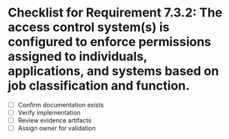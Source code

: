 # Checklist for Requirement 7.3.2: The access control system(s) is configured to enforce permissions assigned to individuals, applications, and systems based on job classification and function.

- [ ] Confirm documentation exists
- [ ] Verify implementation
- [ ] Review evidence artifacts
- [ ] Assign owner for validation
